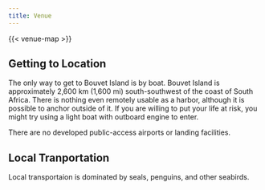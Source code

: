 ```yaml
---
title: Venue
---
```


{{< venue-map >}}

## Getting to Location

The only way to get to Bouvet Island is by boat. Bouvet Island is approximately 2,600 km (1,600 mi) south-southwest of the coast of South Africa. There is nothing even remotely usable as a harbor, although it is possible to anchor outside of it. If you are willing to put your life at risk, you might try using a light boat with outboard engine to enter.

There are no developed public-access airports or landing facilities.

## Local Tranportation

Local transportaion is dominated by seals, penguins, and other seabirds.
